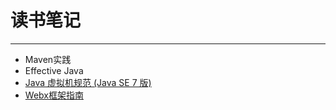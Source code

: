 # 读书笔记
-----------
* Maven实践
* Effective Java
* [Java 虚拟机规范 (Java SE 7 版)](the_java_virtual_machine_specification_se7_ch1_ch3.md)
* [Webx框架指南](webx3_guide_book.md)
